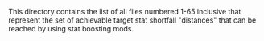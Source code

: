 This directory contains the list of all files numbered 1-65 inclusive that represent
the set of achievable target stat shortfall "distances" that can be reached by using
stat boosting mods.